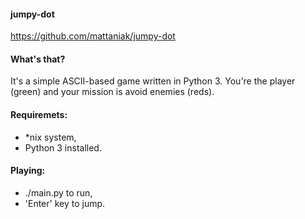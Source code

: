 #### jumpy-dot
https://github.com/mattaniak/jumpy-dot

#### What's that?
It's a simple ASCII-based game written in Python 3.
You're the player (green) and your mission is avoid enemies (reds).

#### Requiremets:
- *nix system,
- Python 3 installed.

#### Playing:
- ./main.py to run,
- 'Enter' key to jump.
